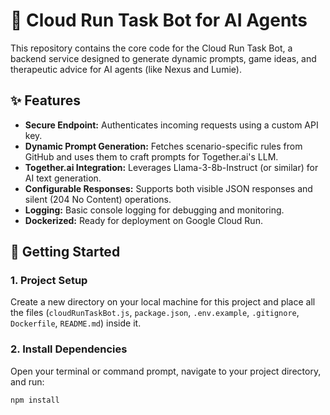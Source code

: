 # 🤖 Cloud Run Task Bot for AI Agents

This repository contains the core code for the Cloud Run Task Bot, a backend service designed to generate dynamic prompts, game ideas, and therapeutic advice for AI agents (like Nexus and Lumie).

## ✨ Features

-   **Secure Endpoint:** Authenticates incoming requests using a custom API key.
-   **Dynamic Prompt Generation:** Fetches scenario-specific rules from GitHub and uses them to craft prompts for Together.ai's LLM.
-   **Together.ai Integration:** Leverages Llama-3-8b-Instruct (or similar) for AI text generation.
-   **Configurable Responses:** Supports both visible JSON responses and silent (204 No Content) operations.
-   **Logging:** Basic console logging for debugging and monitoring.
-   **Dockerized:** Ready for deployment on Google Cloud Run.

## 🚀 Getting Started

### 1. Project Setup

Create a new directory on your local machine for this project and place all the files (`cloudRunTaskBot.js`, `package.json`, `.env.example`, `.gitignore`, `Dockerfile`, `README.md`) inside it.

### 2. Install Dependencies

Open your terminal or command prompt, navigate to your project directory, and run:

```bash
npm install
